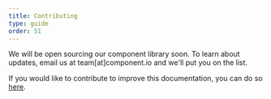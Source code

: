 ```yaml
---
title: Contributing
type: guide
order: 51
---
```


<p class="tip">We will be open sourcing our component library soon. To learn about updates, email us at team[at]component.io and we'll put you on the list.</p>

If you would like to contribute to improve this documentation, you can do so [here](https://github.com/component-io/guide).
